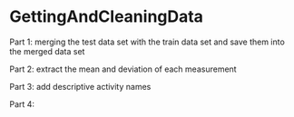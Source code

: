 GettingAndCleaningData
======================

Part 1: merging the test data set with the train 
data set and save them into the merged data set

Part 2: extract the mean and deviation of each 
measurement

Part 3: add descriptive activity names

Part 4: 
